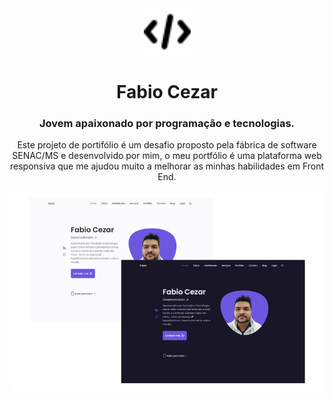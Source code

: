 <div align="center">
    <img src="./assets/img/logo.png" width="75">
    <h1>
        Fabio Cezar
    </h1>
    <h3>Jovem apaixonado por programação e tecnologias.</h3>
    <p>Este projeto de portifólio é um desafio proposto pela fábrica de software SENAC/MS e desenvolvido por mim, o meu portfólio é uma plataforma web responsiva que me ajudou muito a melhorar as minhas habilidades em Front End.</p>
</div>

<img src="./assets/img/portfolio.png">
